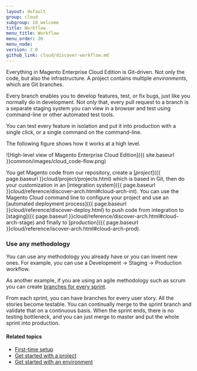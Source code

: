 ```yaml
---
layout: default
group: cloud
subgroup: 10_welcome
title: Workflow
menu_title: Workflow
menu_order: 30
menu_node: 
version: 2.0
github_link: cloud/discover-workflow.md
---
```


Everything in Magento Enterprise Cloud Edition is Git-driven. Not only the code, but also the
infrastructure. A project contains multiple *environments*, which are Git branches.

Every branch enables you to develop features, test, or fix bugs, just like you normally do in development. Not only that, every pull request to a branch is a separate staging system you can view in a browser and test using command-line or other automated test tools.

You can test every feature in isolation and put it into production with a 
single click, or a single command on the command-line.

The following figure shows how it works at a high level.

![High-level view of Magento Enterprise Cloud Edition]({{ site.baseurl }}common/images/cloud_code-flow.png)

You get Magento code from our repository, create a [_project_]({{ page.baseurl }}cloud/project/projects.html) which is based in Git, then do your customization in an [integration system]({{ page.baseurl }}cloud/reference/discover-arch.html#cloud-arch-int). You can use the Magento Cloud command line to configure your project and use an [automated deployment process]({{ page.baseurl }}cloud/reference/discover-deploy.html) to push code from integration to [staging]({{ page.baseurl }}cloud/reference/discover-arch.html#cloud-arch-stage) and finally to [production]({{ page.baseurl }}cloud/reference/iscover-arch.html#cloud-arch-prod).

### Use any methodology
You can use any methodology you already have or you can invent new ones. For example, you can use a Development -> Staging -> Production workflow.

As another example, if you are using an agile methodology such as scrum you can create [branches for every sprint]({{page.baseurl}}cloud/env/environments.html#cloud-env-work).

From each sprint, you can have branches for every user story. All the stories
become testable. You can continually merge to the sprint branch and validate
that on a continuous basis. When the sprint ends, there is no testing
bottleneck, and you can just merge to master and put the whole sprint into
production.

#### Related topics
*	[First-time setup]({{page.baseurl}}cloud/access-acct/first-time-setup.html)
*	[Get started with a project]({{page.baseurl}}cloud/project/project-start.html)
*	[Get started with an environment]({{page.baseurl}}cloud/env/environments-start.html)
